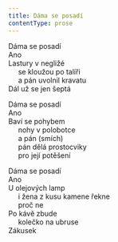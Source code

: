 ```yaml
---
title: Dáma se posadí
contentType: prose
---
```


Dáma se posadí  
Ano  
Lastury v negližé  
     se kloužou po talíři  
     a pán uvolnil kravatu  
Dál už se jen šeptá

Dáma se posadí  
Ano  
Baví se pohybem  
     nohy v polobotce  
     a pán (smích)  
     pán dělá prostocviky  
     pro její potěšení

  

Dáma se posadí  
Ano  
U olejových lamp  
     i žena z kusu kamene řekne  
     proč ne  
Po kávě zbude  
     kolečko na ubruse  
Zákusek
